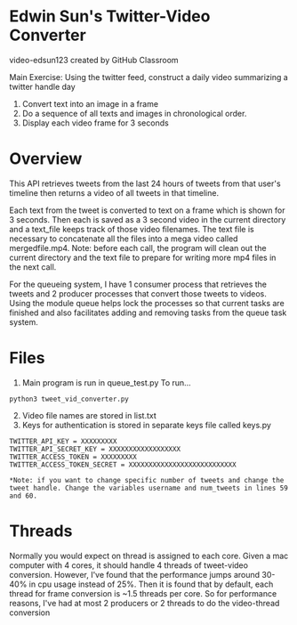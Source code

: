 # Edwin Sun's Twitter-Video Converter
video-edsun123 created by GitHub Classroom

Main Exercise:  Using the twitter feed, construct a daily video summarizing a twitter handle day
1) Convert text into an image in a frame
2) Do a sequence of all texts and images in chronological order.
3) Display each video frame for 3 seconds

# Overview

This API retrieves tweets from the last 24 hours of tweets from that user's timeline then returns a video of all tweets in that timeline.

Each text from the tweet is converted to text on a frame which is shown for 3 seconds. Then each is saved as a 3 second video in the current directory and a text_file keeps track of those video filenames. The text file is necessary to concatenate all the files into a mega video called mergedfile.mp4. Note: before each call, the program will clean out the current directory and the text file to prepare for writing more mp4 files in the next call.

For the queueing system, I have 1 consumer process that retrieves the tweets and 2 producer processes that convert those tweets to videos. Using the module queue helps lock the processes so that current tasks are finished and also facilitates adding and removing tasks from the queue task system.

# Files
1) Main program is run in queue_test.py
To run...
```
python3 tweet_vid_converter.py
```
2) Video file names are stored in list.txt
3) Keys for authentication is stored in separate keys file called keys.py
```
TWITTER_API_KEY = XXXXXXXXX
TWITTER_API_SECRET_KEY = XXXXXXXXXXXXXXXXXX
TWITTER_ACCESS_TOKEN = XXXXXXXXX
TWITTER_ACCESS_TOKEN_SECRET = XXXXXXXXXXXXXXXXXXXXXXXXXXX

*Note: if you want to change specific number of tweets and change the tweet handle. Change the variables username and num_tweets in lines 59 and 60. 

```
# Threads
Normally you would expect on thread is assigned to each core. Given a mac computer with 4 cores, it should handle 4 threads of tweet-video conversion. However, I've found that the performance jumps around 30-40% in cpu usage instead of 25%. Then it is found that by default, each thread for frame conversion is ~1.5 threads per core. So for performance reasons, I've had at most 2 producers or 2 threads to do the video-thread conversion

